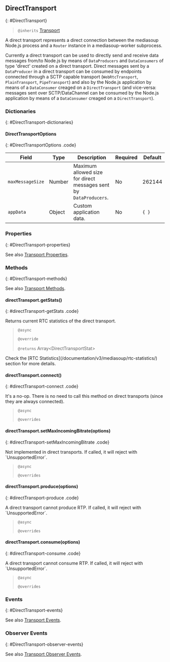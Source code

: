## DirectTransport
{: #DirectTransport}

<section markdown="1">

> `@inherits` [Transport](#Transport)

A direct transport represents a direct connection between the mediasoup Node.js process and a `Router` instance in a mediasoup-worker subprocess.

Currently a direct transport can be used to directly send and receive data messages from/to Node.js by means of `DataProducers` and `DataConsumers` of type 'direct' created on a direct transport. Direct messages sent by a `DataProducer` in a direct transport can be consumed by endpoints connected through a SCTP capable transport (`WebRtcTransport`, `PlainTransport`, `PipeTransport`) and also by the Node.js application by means of a `DataConsumer` creaged on a `DirectTransport` (and vice-versa: messages sent over SCTP/DataChannel can be consumed by the Node.js application by means of a `DataConsumer` creaged on a `DirectTransport`).

</section>


### Dictionaries
{: #DirectTransport-dictionaries}

<section markdown="1">

#### DirectTransportOptions
{: #DirectTransportOptions .code}

<div markdown="1" class="table-wrapper L3">

Field         | Type    | Description   | Required | Default
------------- | ------- | ------------- | -------- | ---------
`maxMessageSize` | Number | Maximum allowed size for direct messages sent by `DataProducers`. | No | 262144
`appData`     | Object  | Custom application data. | No | `{ }`

</div>

</section>


### Properties
{: #DirectTransport-properties}

<section markdown="1">

See also [Transport Properties](#Transport-properties).

</section>


### Methods
{: #DirectTransport-methods}

<section markdown="1">

See also [Transport Methods](#Transport-methods).

#### directTransport.getStats()
{: #directTransport-getStats .code}

Returns current RTC statistics of the direct transport.

> `@async`
> 
> `@override`
> 
> `@returns` Array&lt;DirectTransportStat&gt;

<div markdown="1" class="note">
Check the [RTC Statistics](/documentation/v3/mediasoup/rtc-statistics/) section for more details.
</div>

#### directTransport.connect()
{: #directTransport-connect .code}

It's a no-op. There is no need to call this method on direct transports (since they are always connected).

> `@async`
> 
> `@overrides`

#### directTransport.setMaxIncomingBitrate(options)
{: #directTransport-setMaxIncomingBitrate .code}

<div markdown="1" class="note warn">
Not implemented in direct transports. If called, it will reject with `UnsupportedError`.
</div>

> `@async`
> 
> `@overrides`

</section>

#### directTransport.produce(options)
{: #directTransport-produce .code}

<div markdown="1" class="note warn">
A direct transport cannot produce RTP. If called, it will reject with `UnsupportedError`.
</div>

> `@async`
> 
> `@overrides`

#### directTransport.consume(options)
{: #directTransport-consume .code}

<div markdown="1" class="note warn">
A direct transport cannot consume RTP. If called, it will reject with `UnsupportedError`.
</div>

> `@async`
> 
> `@overrides`

</section>


### Events
{: #DirectTransport-events}

<section markdown="1">

See also [Transport Events](#Transport-events).

</div>

</section>


### Observer Events
{: #DirectTransport-observer-events}

<section markdown="1">

See also [Transport Observer Events](#Transport-observer-events).

</section>
